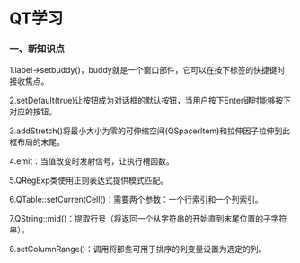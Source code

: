 # QT学习

### 一、新知识点

1.label->setbuddy()，buddy就是一个窗口部件，它可以在按下标签的快捷键时接收焦点。

2.setDefault(true)让按钮成为对话框的默认按钮，当用户按下Enter键时能够按下对应的按钮。

3.addStretch()将最小大小为零的可伸缩空间(QSpacerItem)和拉伸因子拉伸到此框布局的末尾。

4.emit：当值改变时发射信号，让执行槽函数。

5.QRegExp类使用正则表达式提供模式匹配。

6.QTable::setCurrentCell()：需要两个参数：一个行索引和一个列索引。

7.QString::mid()：提取行号（将返回一个从字符串的开始直到末尾位置的子字符串）。

8.setColumnRange()：调用将那些可用于排序的列变量设置为选定的列。
